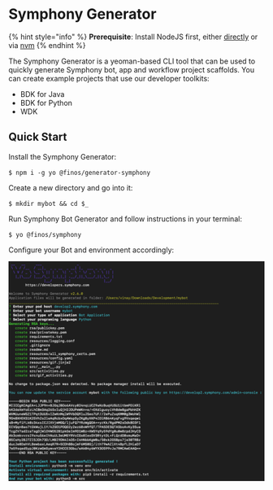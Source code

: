 # Symphony Generator

{% hint style="info" %}
**Prerequisite**: Install NodeJS first, either [directly](https://nodejs.org) or via [nvm](https://github.com/nvm-sh/nvm)
{% endhint %}

The Symphony Generator is a yeoman-based CLI tool that can be used to quickly generate Symphony bot, app and workflow project scaffolds. You can create example projects that use our developer toolkits:

* BDK for Java
* BDK for Python
* WDK

## Quick Start

Install the Symphony Generator:

```
$ npm i -g yo @finos/generator-symphony
```

Create a new directory and go into it:

```
$ mkdir mybot && cd $_
```

Run Symphony Bot Generator and follow instructions in your terminal:

```
$ yo @finos/symphony
```

Configure your Bot and environment accordingly:

![](<../.gitbook/assets/Screenshot 2022-07-20 at 2.23.14 pm.png>)
